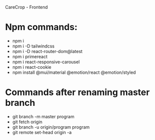 CareCrop - Frontend

# Npm commands:
- npm i
- npm i -D tailwindcss
- npm i -D react-router-dom@latest
- npm i primereact
- npm i react-responsive-carousel
- npm i react-cookie
- npm install @mui/material @emotion/react @emotion/styled

# Commands after renaming master branch

- git branch -m master program
- git fetch origin
- git branch -u origin/program program
- git remote set-head origin -a
